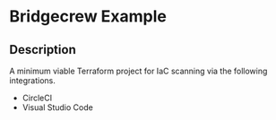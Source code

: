 # Bridgecrew Example

## Description

A minimum viable Terraform project for IaC scanning via the following integrations.

* CircleCI
* Visual Studio Code

